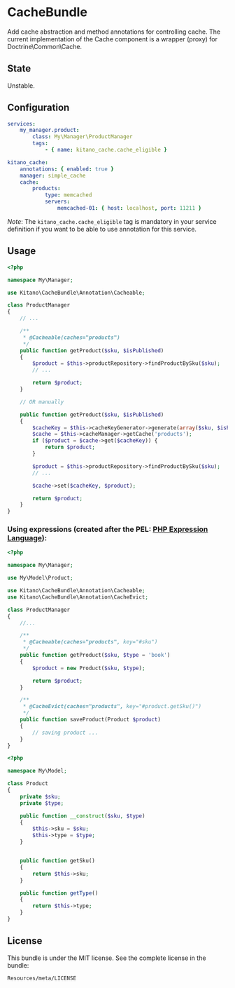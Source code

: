 CacheBundle
===========

Add cache abstraction and method annotations for controlling cache.
The current implementation of the Cache component is a wrapper (proxy) for Doctrine\Common\Cache.


State
-----

Unstable.

Configuration
-------------

```YAML
services:
    my_manager.product:
        class: My\Manager\ProductManager
        tags:
            - { name: kitano_cache.cache_eligible }

kitano_cache:
    annotations: { enabled: true }
    manager: simple_cache
    cache:
        products:
            type: memcached
            servers:
                memcached-01: { host: localhost, port: 11211 }
```

*Note*: The `kitano_cache.cache_eligible` tag is mandatory in your service definition if you want to be able to use
 annotation for this service.

Usage
-----

```PHP
<?php

namespace My\Manager;

use Kitano\CacheBundle\Annotation\Cacheable;

class ProductManager
{
    // ...

    /**
     * @Cacheable(caches="products")
     */
    public function getProduct($sku, $isPublished)
    {
        $product = $this->productRepository->findProductBySku($sku);
        // ...

        return $product;
    }

    // OR manually

    public function getProduct($sku, $isPublished)
    {
        $cacheKey = $this->cacheKeyGenerator->generate(array($sku, $isPublished));
        $cache = $this->cacheManager->getCache('products');
        if ($product = $cache->get($cacheKey)) {
            return $product;
        }

        $product = $this->productRepository->findProductBySku($sku);
        // ...

        $cache->set($cacheKey, $product);

        return $product;
    }
}
```

### Using expressions (created after the PEL: [PHP Expression Language](https://github.com/Kitano/php-expression)):

```PHP
<?php

namespace My\Manager;

use My\Model\Product;

use Kitano\CacheBundle\Annotation\Cacheable;
use Kitano\CacheBundle\Annotation\CacheEvict;

class ProductManager
{
    //...

    /**
     * @Cacheable(caches="products", key="#sku")
     */
    public function getProduct($sku, $type = 'book')
    {
        $product = new Product($sku, $type);

        return $product;
    }

    /**
     * @CacheEvict(caches="products", key="#product.getSku()")
     */
    public function saveProduct(Product $product)
    {
        // saving product ...
    }
}
```

```PHP
<?php

namespace My\Model;

class Product
{
    private $sku;
    private $type;

    public function __construct($sku, $type)
    {
        $this->sku = $sku;
        $this->type = $type;
    }


    public function getSku()
    {
        return $this->sku;
    }

    public function getType()
    {
        return $this->type;
    }
}
```

License
-------

This bundle is under the MIT license. See the complete license in the bundle:

    Resources/meta/LICENSE
